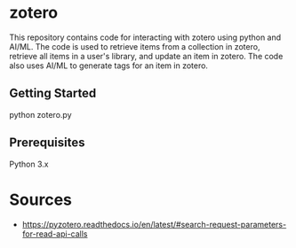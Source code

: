 # zotero

This repository contains code for interacting with zotero using python and AI/ML. The code is used to retrieve items from a collection in zotero, retrieve all items in a user's library, and update an item in zotero. The code also uses AI/ML to generate tags for an item in zotero.

## Getting Started
python zotero.py

## Prerequisites

Python 3.x  

# Sources
- https://pyzotero.readthedocs.io/en/latest/#search-request-parameters-for-read-api-calls